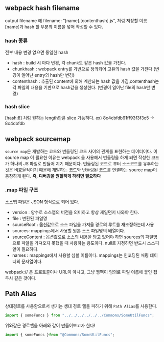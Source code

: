 ## webpack hash filename

output filename 에 filename: "[name].[contenthash].js", 처럼 저장할 이름 [name]과 hash 할 부분의 이름을 넣어 작성할 수 있다.

### hash 종류
전부 내용 변경 없으면 동일한 hash

* hash : build 시 마다 변경, 각 chunk도 같은 hash 값을 가진다.
* chunkhash : webpack entry를 기반으로 정의되어 고유의 hash 값을 가진다 (변경이 일어난 entry의 hash만 변경)
* contenthash : 추출된 content에 의해 계산되는 hash 값을 가짐,contenthash는 각 파일의 내용을 기반으로 hash값을 생성한다. (변경이 일어난 file의 hash만 변경)

### hash slice
[hash:8] 처럼 원하는 length만큼 slice 가능하다.
ex) 8c4cbfdb91ff93f3f3c5 -> 8c4cbfdb

## webpack sourcemap

`source map`은 개발하는 코드와 번들링된 코드 사이의 관계를 표현하는 데이터이다. 이 source map 이 필요한 이유는 webpack 을 사용해서 번들링을 하게 되면 작성한 코드가 하나의 JS 파일로 만들어 지기 때문이다. 번들링된 코드로 부터 소스코드를 유추하는것은 비효율적이기 때문에 개발하는 코드와 번들링된 코드를 연결하는 source map이 등장하게 된다. **즉, 디버깅을 원할하게 하려면 필요하다**

### .map 파일 구조

소스맵 파일은 JSON 형식으로 되어 있다.

* version : 양수로 소스맵의 버전을 의미하고 항상 제일먼저 나와야 한다.
* file : 변환된 파일명
* sourceRoot : 옵션값으로 소스 파일을 가져올 경로의 루트를 재조정하는데 사용
* sources: mappings에서 사용할 원본 소스 파일명의 배열이다.
* sourceContent : 옵션값으로 소스의 내용을 담고 있어야 하면 sources의 파일명으로 파일을 가져오지 못했을 때 사용하는 용도이다. null로 지정하면 반드시 소스피알이 필요하다.
* names : mappings에서 사용할 심볼 이름이다.
mappings는 인코딩된 매핑 데이터의 문자열이다.

webpack:// 은 프로토콜이나 URL이 아니고, 그냥 웹팩이 임의로 파일 이름에 붙인 접두사 같은 것이다.

## Path Alias

상대경로를 사용함으로서 생기는 생대 경로 헬을 피하기 위해 `Path Alias`를 사용한다.

```js
import { someFuncs } from "../../../../../../Commons/SomeUtilFuncs";
```

위와같은 경로헬을 아래와 같이 만들어보고자 한다!

```js
import { someFuncs }from "@Commons/SomeUtilFuncs";
```
